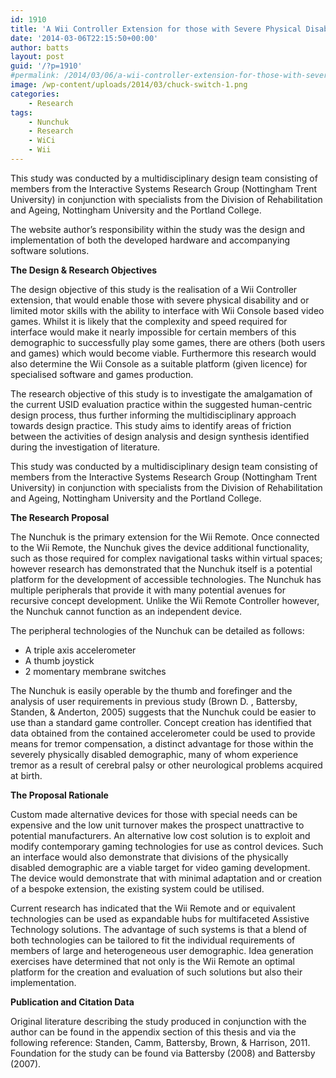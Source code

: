 ```yaml
---
id: 1910
title: 'A Wii Controller Extension for those with Severe Physical Disability'
date: '2014-03-06T22:15:50+00:00'
author: batts
layout: post
guid: '/?p=1910'
#permalink: /2014/03/06/a-wii-controller-extension-for-those-with-severe-physical-disability/
image: /wp-content/uploads/2014/03/chuck-switch-1.png
categories:
    - Research
tags:
    - Nunchuk
    - Research
    - WiCi
    - Wii
---
```


This study was conducted by a multidisciplinary design team consisting of members from the Interactive Systems Research Group (Nottingham Trent University) in conjunction with specialists from the Division of Rehabilitation and Ageing, Nottingham University and the Portland College.

The website author’s responsibility within the study was the design and implementation of both the developed hardware and accompanying software solutions.

**The Design &amp; Research Objectives**

The design objective of this study is the realisation of a Wii Controller extension, that would enable those with severe physical disability and or limited motor skills with the ability to interface with Wii Console based video games. Whilst it is likely that the complexity and speed required for interface would make it nearly impossible for certain members of this demographic to successfully play some games, there are others (both users and games) which would become viable. Furthermore this research would also determine the Wii Console as a suitable platform (given licence) for specialised software and games production.

The research objective of this study is to investigate the amalgamation of the current USID evaluation practice within the suggested human-centric design process, thus further informing the multidisciplinary approach towards design practice. This study aims to identify areas of friction between the activities of design analysis and design synthesis identified during the investigation of literature.

This study was conducted by a multidisciplinary design team consisting of members from the Interactive Systems Research Group (Nottingham Trent University) in conjunction with specialists from the Division of Rehabilitation and Ageing, Nottingham University and the Portland College.

**The Research Proposal**

The Nunchuk is the primary extension for the Wii Remote. Once connected to the Wii Remote, the Nunchuk gives the device additional functionality, such as those required for complex navigational tasks within virtual spaces; however research has demonstrated that the Nunchuk itself is a potential platform for the development of accessible technologies. The Nunchuk has multiple peripherals that provide it with many potential avenues for recursive concept development. Unlike the Wii Remote Controller however, the Nunchuk cannot function as an independent device.

The peripheral technologies of the Nunchuk can be detailed as follows:

- A triple axis accelerometer
- A thumb joystick
- 2 momentary membrane switches

The Nunchuk is easily operable by the thumb and forefinger and the analysis of user requirements in previous study (Brown D. , Battersby, Standen, &amp; Anderton, 2005) suggests that the Nunchuk could be easier to use than a standard game controller. Concept creation has identified that data obtained from the contained accelerometer could be used to provide means for tremor compensation, a distinct advantage for those within the severely physically disabled demographic, many of whom experience tremor as a result of cerebral palsy or other neurological problems acquired at birth.

**The Proposal Rationale**

Custom made alternative devices for those with special needs can be expensive and the low unit turnover makes the prospect unattractive to potential manufacturers. An alternative low cost solution is to exploit and modify contemporary gaming technologies for use as control devices. Such an interface would also demonstrate that divisions of the physically disabled demographic are a viable target for video gaming development. The device would demonstrate that with minimal adaptation and or creation of a bespoke extension, the existing system could be utilised.

Current research has indicated that the Wii Remote and or equivalent technologies can be used as expandable hubs for multifaceted Assistive Technology solutions. The advantage of such systems is that a blend of both technologies can be tailored to fit the individual requirements of members of large and heterogeneous user demographic. Idea generation exercises have determined that not only is the Wii Remote an optimal platform for the creation and evaluation of such solutions but also their implementation.

**Publication and Citation Data**

Original literature describing the study produced in conjunction with the author can be found in the appendix section of this thesis and via the following reference: Standen, Camm, Battersby, Brown, &amp; Harrison, 2011. Foundation for the study can be found via Battersby (2008) and Battersby (2007).